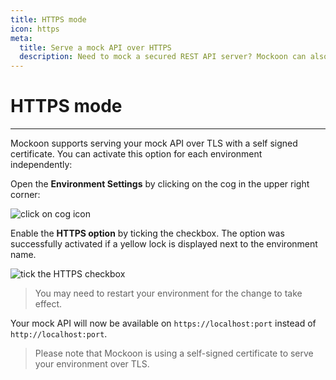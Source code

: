 ```yaml
---
title: HTTPS mode
icon: https
meta:
  title: Serve a mock API over HTTPS
  description: Need to mock a secured REST API server? Mockoon can also do this by serving over TLS with a self-signed certificate
---
```


# HTTPS mode

---

Mockoon supports serving your mock API over TLS with a self signed certificate. You can activate this option for each environment independently:

Open the **Environment Settings** by clicking on the cog in the upper right corner:

![click on cog icon](/images/docs/open-settings.png)

Enable the **HTTPS option** by ticking the checkbox. The option was successfully activated if a yellow lock is displayed next to the environment name.

![tick the HTTPS checkbox](/images/docs/enable-https.png)

> You may need to restart your environment for the change to take effect.

Your mock API will now be available on `https://localhost:port` instead of `http://localhost:port`.

> Please note that Mockoon is using a self-signed certificate to serve your environment over TLS.

